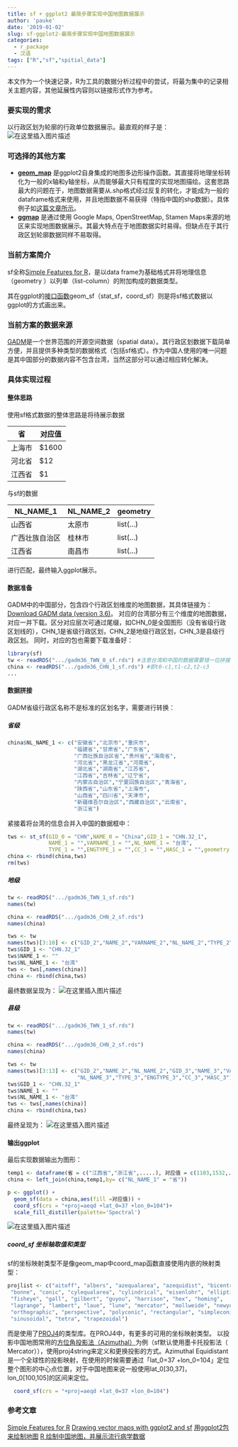 ```yaml
---
title: sf + ggplot2 最简步骤实现中国地图数据展示
author: 'pauke'
date: '2019-01-02'
slug: sf-ggplot2-最简步骤实现中国地图数据展示
categories:
  - r_package
  - 汉语
tags: ["R","sf","spitial_data"]
---
```


本文作为一个快速记录，R为工具的数据分析过程中的尝试，将最为集中的记录相关主题内容，其他延展性内容则以链接形式作为参考。

### 要实现的需求
以行政区划为轮廓的行政单位数据展示。最直观的样子是：
![在这里插入图片描述](https://img-blog.csdnimg.cn/20190102162205219.png?x-oss-process=image/watermark,type_ZmFuZ3poZW5naGVpdGk,shadow_10,text_aHR0cHM6Ly9ibG9nLmNzZG4ubmV0L3UwMTQ1MzE3MTQ=,size_16,color_FFFFFF,t_70)

### 可选择的其他方案
-  **[geom_map](https://ggplot2.tidyverse.org/reference/geom_map.html)** 是ggplot2自身集成的地图多边形操作函数。其直接将地理坐标转化为一般的x轴和y轴坐标，从而能够最大只有程度的实现地图描绘。这套思路最大的问题在于，地图数据需要从.shp格式经过反复的转化，才能成为一般的dataframe格式来使用，并且地图数据不易获得（特指中国的shp数据）。具体例子如[这篇文章所示](https://cosx.org/2014/08/r-maps-for-china/)。
- **[ggmap](https://github.com/dkahle/ggmap)** 是通过使用 Google Maps, OpenStreetMap,  Stamen Maps来源的地区来实现地图数据展示。其最大特点在于地图数据实时易得。但缺点在于其行政区划轮廓数据同样不易取得。

### 当前方案简介
sf全称[Simple Features for R](https://r-spatial.github.io/sf/index.html)，是以data frame为基础格式并将地理信息（geometry ）以列单（list-column）的附加构成的数据类型。

其在ggplot的[接口函数](https://ggplot2.tidyverse.org/reference/ggsf.html)geom_sf（stat_sf，coord_sf）则是将sf格式数据以ggplot的方式画出来。

### 当前方案的数据来源
[GADM](https://gadm.org/data.html)是一个世界范围的开源空间数据（spatial data）。其行政区划数据下载简单方便，并且提供多种类型的数据格式（包括sf格式）。作为中国人使用的唯一问题是其中国部分的数据内容不包含台湾，当然这部分可以通过相应转化解决。
### 具体实现过程
#### 整体思路
使用sf格式数据的整体思路是将待展示数据

省| 对应值
-------- | -----
上海市| $1600
河北省| $12
江西省  | $1

与sf的数据

NL_NAME_1 | NL_NAME_2 |geometry
-------- | ----- |------
山西省| 太原市|list(...)
广西壮族自治区| 桂林市|list(...)
江西省  |南昌市|list(...)

进行匹配，最终输入ggplot展示。

#### 数据准备
GADM中的中国部分，包含四个行政区划维度的地图数据，其具体链接为：[Download GADM data (version 3.6)](https://gadm.org/download_country_v3.html)。
对应的台湾部分有三个维度的地图数据，对应一并下载。区分对应层次可通过尾缀，如CHN_0是全国图形（没有省级行政区划线的），CHN_1是省级行政区划，CHN_2是地级行政区划，CHN_3是县级行政区划。
同时，对应的包也需要下载准备好：
```r
library(sf)
tw <- readRDS(".../gadm36_TWN_0_sf.rds") #注意台湾和中国的数据需要错一位拼接
china <- readRDS(".../gadm36_CHN_1_sf.rds") #即t0-c1,t1-c2,t2-c3
...
```
#### 数据拼接

GADM省级行政区名称不是标准的区划名字，需要进行转换：
##### 省级
```r
china$NL_NAME_1 <- c("安徽省","北京市","重庆市",
                     "福建省","甘肃省","广东省",
                     "广西壮族自治区省","贵州省","海南省",
                     "河北省","黑龙江省","河南省",
                     "湖北省","湖南省","江苏省",
                     "江西省","吉林省","辽宁省",
                     "内蒙古自治区","宁夏回族自治区","青海省",
                     "陕西省","山东省","上海市",
                     "山西省","四川省","天津市",
                     "新疆维吾尔自治区","西藏自治区","云南省",
                     "浙江省")
```
紧接着将台湾的信息合并入中国的数据框中：
```r
tws <- st_sf(GID_0 = "CHN",NAME_0 = "China",GID_1 = "CHN.32_1",
             NAME_1 = "",VARNAME_1 = "",NL_NAME_1 = "台湾",
             TYPE_1 = "",ENGTYPE_1 = "",CC_1 = "",HASC_1 = "",geometry = tw$geometry)
china <- rbind(china,tws)
rm(tws)
```
##### 地级
```r
tw <- readRDS(".../gadm36_TWN_1_sf.rds")
names(tw)

china <- readRDS(".../gadm36_CHN_2_sf.rds")
names(china)

tws <- tw
names(tws)[3:10] <- c("GID_2","NAME_2","VARNAME_2","NL_NAME_2","TYPE_2","ENGTYPE_2","CC_2","HASC_2")
tws$GID_1 <- "CHN.32_1"
tws$NAME_1 <- ""
tws$NL_NAME_1 <- "台湾"
tws <- tws[,names(china)]
china <- rbind(china,tws)
```
最终数据呈现为：
![在这里插入图片描述](https://img-blog.csdnimg.cn/20190102171650925.png?x-oss-process=image/watermark,type_ZmFuZ3poZW5naGVpdGk,shadow_10,text_aHR0cHM6Ly9ibG9nLmNzZG4ubmV0L3UwMTQ1MzE3MTQ=,size_16,color_FFFFFF,t_70)

##### 县级
```r
tw <- readRDS(".../gadm36_TWN_1_sf.rds")
names(tw)

china <- readRDS(".../gadm36_CHN_2_sf.rds")
names(china)

tws <- tw
names(tws)[3:13] <- c("GID_2","NAME_2","NL_NAME_2","GID_3","NAME_3","VARNAME_3",
                      "NL_NAME_3","TYPE_3","ENGTYPE_3","CC_3","HASC_3")
tws$GID_1 <- "CHN.32_1"
tws$NAME_1 <- ""
tws$NL_NAME_1 <- "台湾"
tws <- tws[,names(china)]
china <- rbind(china,tws)
```
最终呈现为：
![在这里插入图片描述](https://img-blog.csdnimg.cn/20190102172557154.png?x-oss-process=image/watermark,type_ZmFuZ3poZW5naGVpdGk,shadow_10,text_aHR0cHM6Ly9ibG9nLmNzZG4ubmV0L3UwMTQ1MzE3MTQ=,size_16,color_FFFFFF,t_70)


#### 输出ggplot
最后实现数据输出为图形：

```r
temp1 <- dataframe(省 = c("江西省","浙江省",.....), 对应值 = c(1103,1532,..))
china <- left_join(china,temp1,by= c("NL_NAME_1" = "省"))

p <- ggplot() +
  geom_sf(data = china,aes(fill =对应值)) + 
  coord_sf(crs = "+proj=aeqd +lat_0=37 +lon_0=104")+
  scale_fill_distiller(palette='Spectral')
```
![在这里插入图片描述](https://img-blog.csdnimg.cn/20190102162205219.png?x-oss-process=image/watermark,type_ZmFuZ3poZW5naGVpdGk,shadow_10,text_aHR0cHM6Ly9ibG9nLmNzZG4ubmV0L3UwMTQ1MzE3MTQ=,size_16,color_FFFFFF,t_70)

##### coord_sf 坐标轴取值和类型
sf的坐标映射类型不是像geom_map中coord_map函数直接使用内嵌的映射类型：
```r
projlist <- c("aitoff", "albers", "azequalarea", "azequidist", "bicentric",
 "bonne", "conic", "cylequalarea", "cylindrical", "eisenlohr", "elliptic",
 "fisheye", "gall", "gilbert", "guyou", "harrison", "hex", "homing",
 "lagrange", "lambert", "laue", "lune", "mercator", "mollweide", "newyorker",
 "orthographic", "perspective", "polyconic", "rectangular", "simpleconic",
 "sinusoidal", "tetra", "trapezoidal")
```
而是使用了[PROJ4](https://proj4.org/about.html)的类型库。在PROJ4中，有更多的可用的坐标映射类型。
以投影中国地图常用的[方位角投影法（Azimuthal）](https://proj4.org/operations/projections/aeqd.html)为例（sf默认使用墨卡托投影法（ Mercator）），使用proj4string来定义和更换投影的方式。Azimuthal Equidistant是一个全球性的投影映射，在使用的时候需要通过「lat_0=37 +lon_0=104」定位整个图形的中心点位置，对于中国地图来说一般使用lat_0[30,37]，lon_0[100,105]的区间来定位。
```r
  coord_sf(crs = "+proj=aeqd +lat_0=37 +lon_0=104")
```
### 参考文章
[Simple Features for R](https://cran.r-project.org/web/packages/sf/vignettes/sf1.html)
[Drawing vector maps with ggplot2 and sf](https://cfss.uchicago.edu/geoviz_plot.html)
[用ggplot2包来绘制地图](https://www.r-bloggers.com/lang/chinese/1010)
[R 绘制中国地图，并展示流行病学数据](https://cosx.org/2014/08/r-maps-for-china/)